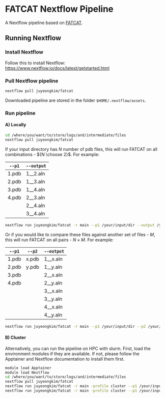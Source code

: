 # FATCAT Nextflow Pipeline

A Nextflow pipeline based on [FATCAT](https://github.com/GodzikLab/FATCAT-dist).

## Running Nextflow

### Install Nextflow

Follow this to install Nextflow: https://www.nextflow.io/docs/latest/getstarted.html

### Pull Nextflow pipeline

```sh
nextflow pull juyeongkim/fatcat
```

Downloaded pipeline are stored in the folder `$HOME/.nextflow/assets`.

### Run pipeline

#### A) Locally

```sh
cd /where/you/want/to/store/logs/and/intermediate/files
nextflow pull juyeongkim/fatcat
```

If your input directory has $N$ number of pdb files, this will run FATCAT on all combinations - ${N \choose 2}$. For example:

| `--p1` | `--output` |
| ------ | ---------- |
| 1.pdb  | 1__2.aln   |
| 2.pdb  | 1__3.aln   |
| 3.pdb  | 1__4.aln   |
| 4.pdb  | 2__3.aln   |
|        | 2__4.aln   |
|        | 3__4.aln   |

```sh
nextflow run juyeongkim/fatcat -r main --p1 /your/input/dir --output /your/output/dir
```

Or if you would like to compare these files against another set of files - $M$, this will run FATCAT on all pairs - $N \times M$. For example:

| `--p1` | `--p2` | `--output` |
| ------ | ------ | ---------- |
| 1.pdb  | x.pdb  | 1__x.aln   |
| 2.pdb  | y.pdb  | 1__y.aln   |
| 3.pdb  |        | 2__x.aln   |
| 4.pdb  |        | 2__y.aln   |
|        |        | 3__x.aln   |
|        |        | 3__y.aln   |
|        |        | 4__x.aln   |
|        |        | 4__y.aln   |

```sh
nextflow run juyeongkim/fatcat -r main --p1 /your/input/dir --p2 /your/other/input/dir --output /your/output/dir
```


#### B) Cluster

Alternatively, you can run the pipeline on HPC with slurm. First, load the environment modules if they are available. If not, please follow the Apptainer and Nextflow documentation to install them first.

```sh
module load Apptainer
module load Nextflow
cd /where/you/want/to/store/logs/and/intermediate/files
nextflow pull juyeongkim/fatcat
nextflow run juyeongkim/fatcat -r main -profile cluster --p1 /your/input/dir --output /your/output/dir
nextflow run juyeongkim/fatcat -r main -profile cluster --p1 /your/input/dir --p2 /your/other/input/dir --output /your/output/dir
```
